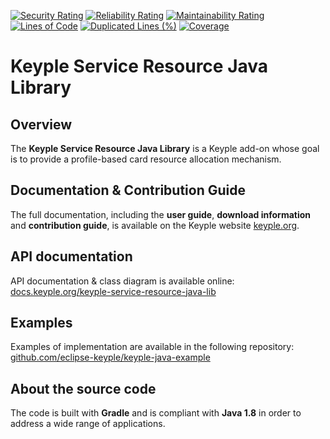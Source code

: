 [![Security Rating](https://sonarcloud.io/api/project_badges/measure?project=eclipse_keyple-service-resource-java-lib&metric=security_rating)](https://sonarcloud.io/summary/new_code?id=eclipse_keyple-service-resource-java-lib)
[![Reliability Rating](https://sonarcloud.io/api/project_badges/measure?project=eclipse_keyple-service-resource-java-lib&metric=reliability_rating)](https://sonarcloud.io/summary/new_code?id=eclipse_keyple-service-resource-java-lib)
[![Maintainability Rating](https://sonarcloud.io/api/project_badges/measure?project=eclipse_keyple-service-resource-java-lib&metric=sqale_rating)](https://sonarcloud.io/summary/new_code?id=eclipse_keyple-service-resource-java-lib)
[![Lines of Code](https://sonarcloud.io/api/project_badges/measure?project=eclipse_keyple-service-resource-java-lib&metric=ncloc)](https://sonarcloud.io/summary/new_code?id=eclipse_keyple-service-resource-java-lib)
[![Duplicated Lines (%)](https://sonarcloud.io/api/project_badges/measure?project=eclipse_keyple-service-resource-java-lib&metric=duplicated_lines_density)](https://sonarcloud.io/summary/new_code?id=eclipse_keyple-service-resource-java-lib)
[![Coverage](https://sonarcloud.io/api/project_badges/measure?project=eclipse_keyple-service-resource-java-lib&metric=coverage)](https://sonarcloud.io/summary/new_code?id=eclipse_keyple-service-resource-java-lib)

# Keyple Service Resource Java Library

## Overview

The **Keyple Service Resource Java Library** is a Keyple add-on whose goal is to provide a profile-based card resource allocation mechanism.

## Documentation & Contribution Guide

The full documentation, including the **user guide**, **download information** and **contribution guide**, is available on the Keyple website [keyple.org](https://keyple.org).

## API documentation

API documentation & class diagram is available online: [docs.keyple.org/keyple-service-resource-java-lib](https://docs.keyple.org/keyple-service-resource-java-lib)

## Examples

Examples of implementation are available in the following repository: [github.com/eclipse-keyple/keyple-java-example](https://github.com/eclipse-keyple/keyple-java-example)

## About the source code

The code is built with **Gradle** and is compliant with **Java 1.8** in order to address a wide range of applications.